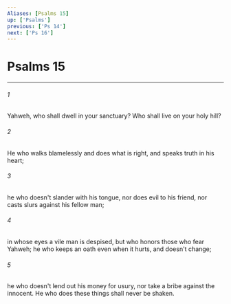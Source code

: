 ```yaml
---
Aliases: [Psalms 15]
up: ['Psalms']
previous: ['Ps 14']
next: ['Ps 16']
---
```

# Psalms 15
***





###### 1 

Yahweh, who shall dwell in your sanctuary? Who shall live on your holy hill? 



###### 2 

He who walks blamelessly and does what is right, and speaks truth in his heart; 



###### 3 

he who doesn't slander with his tongue, nor does evil to his friend, nor casts slurs against his fellow man; 



###### 4 

in whose eyes a vile man is despised, but who honors those who fear Yahweh; he who keeps an oath even when it hurts, and doesn't change; 



###### 5 

he who doesn't lend out his money for usury, nor take a bribe against the innocent. He who does these things shall never be shaken.
